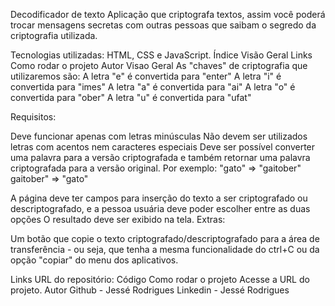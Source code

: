 Decodificador de texto
Aplicação que criptografa textos, assim você poderá trocar mensagens secretas com outras pessoas que saibam o segredo da criptografia utilizada.

Tecnologias utilizadas: HTML, CSS e JavaScript.
Índice
Visão Geral
Links
Como rodar o projeto
Autor
Visao Geral
As "chaves" de criptografia que utilizaremos são: A letra "e" é convertida para "enter" A letra "i" é convertida para "imes" A letra "a" é convertida para "ai" A letra "o" é convertida para "ober" A letra "u" é convertida para "ufat"

Requisitos:

Deve funcionar apenas com letras minúsculas
Não devem ser utilizados letras com acentos nem caracteres especiais
Deve ser possível converter uma palavra para a versão criptografada e também retornar uma palavra criptografada para a versão original.
Por exemplo: "gato" => "gaitober" gaitober" => "gato"

A página deve ter campos para inserção do texto a ser criptografado ou descriptografado, e a pessoa usuária deve poder escolher entre as duas opções
O resultado deve ser exibido na tela.
Extras:

Um botão que copie o texto criptografado/descriptografado para a área de transferência - ou seja, que tenha a mesma funcionalidade do ctrl+C ou da opção "copiar" do menu dos aplicativos.


Links
URL do repositório: Código
Como rodar o projeto
Acesse a URL do projeto.
Autor
Github - Jessé Rodrigues
Linkedin - Jessé Rodrigues
